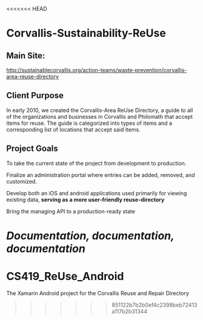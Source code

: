 <<<<<<< HEAD
# Corvallis-Sustainability-ReUse

## Main Site:
http://sustainablecorvallis.org/action-teams/waste-prevention/corvallis-area-reuse-directory

## Client Purpose
In early 2010, we created the Corvallis-Area ReUse Directory, a guide to all of the organizations and businesses in Corvallis and Philomath that accept items for reuse. The guide is categorized into types of items and a corresponding list of locations that accept said items.

## Project Goals

To take the current state of the project from development to production.

Finalize an administration portal where entries can be added, removed, and customized.

Develop both an iOS and android applications used primarily for viewing existing data, **serving as a more user-friendly reuse-directory**

Bring the managing API to a production-ready state

*Documentation, documentation, documentation*
=======
# CS419_ReUse_Android
The Xamarin Android project for the Corvallis Reuse and Repair Directory
>>>>>>> 851122b7b2b0ef4c2398beb72413a117b2b31344
